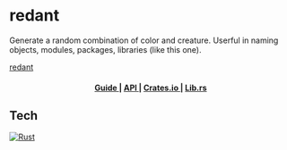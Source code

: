 # redant

Generate a random combination of color and creature. Userful in naming objects, modules, packages, libraries (like this one).

[redant](https://i.imgur.com/7U4ktuT.png)


<div align="center">
  <h4>
    <a href="https://hamzamohdzubair.github.io/redant/">
      Guide
    </a>
    <span> | </span>
    <a href="https://docs.rs/crate/redant/latest">
      API
    </a>
    <span> | </span>
    <a href="https://crates.io/crates/redant">
      Crates.io
    </a>
    <span> | </span>
    <a href="https://lib.rs/crates/redant">
      Lib.rs
    </a>
  </h4>
</div>

## Tech

[![Rust](https://github.com/jalbertsr/logo-badge-images/blob/master/img/rsz_rust.png?raw=true)](https://www.rust-lang.org)